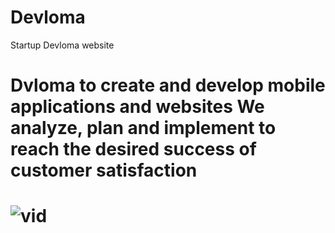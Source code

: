 # Devloma
Startup Devloma website
<h1>Dvloma to create and develop mobile applications and websites
We analyze, plan and implement to reach the desired success of customer satisfaction<h1>

  
  <img src="https://www.instagram.com/reel/Cii1aKAKz0Q/?utm_source=ig_web_copy_link" alt="vid" />
  
<!-- <video width="320" height="240" autoplay loop="-1">
  <source src="https://www.instagram.com/reel/Cii1aKAKz0Q/?utm_source=ig_web_copy_link" >
  Your browser does not support the video tag.
</video> -->
